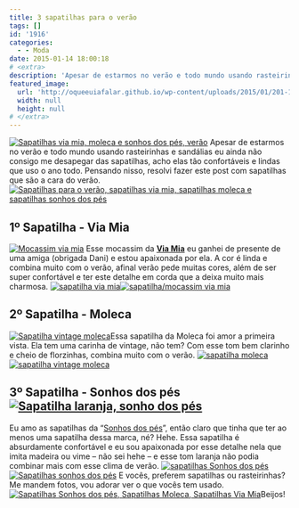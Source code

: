 ```yaml
---
title: 3 sapatilhas para o verão
tags: []
id: '1916'
categories:
  - - Moda
date: 2015-01-14 18:00:18
# <extra>
description: 'Apesar de estarmos no verão e todo mundo usando rasteirinhas e sandálias eu ainda não consigo me desapegar das sapatilhas, acho elas tão confortáveis e lindas que uso o ano todo. Pensando nisso, resolvi fazer este post com sapatilhas que são a cara do verão. 1º Sapatilha &#8211; Via Mia Esse mocassim da Via Mia eu ganhei de presente de uma amiga (obrigada Dani) e estou apaixonada por ela. A cor é linda e combina muito com o verão, afinal verão pede muitas cores, além de ser super confortável e ter este detalhe em corda que a deixa muito mais charmosa. &nbsp; 2º Sapatilha &#8211; Moleca Essa sapatilha da Moleca foi amor a primeira vista. Ela tem uma carinha de vintage, não tem? Com esse tom bem clarinho e cheio de florzinhas, combina muito com o verão. 3º Sapatilha &#8211; &hellip;'
featured_image: 
  url: 'http://oqueeuiafalar.github.io/wp-content/uploads/2015/01/201-1024x768.jpg'
  width: null
  height: null
# </extra>
---
```


[![Sapatilhas via mia, moleca e sonhos dos pés, verão](/wp-content/uploads/2015/01/201-1024x768.jpg)](/wp-content/uploads/2015/01/201.jpg) Apesar de estarmos no verão e todo mundo usando rasteirinhas e sandálias eu ainda não consigo me desapegar das sapatilhas, acho elas tão confortáveis e lindas que uso o ano todo. Pensando nisso, resolvi fazer este post com sapatilhas que são a cara do verão. [![Sapatilhas para o verão, sapatilhas via mia, sapatilhas moleca e sapatilhas sonhos dos pés](/wp-content/uploads/2015/01/191-1024x768.jpg)](/wp-content/uploads/2015/01/191.jpg)

## **1º Sapatilha - Via Mia**

[![Mocassim via mia](/wp-content/uploads/2015/01/09-1024x768.jpg)](/wp-content/uploads/2015/01/09.jpg) Esse mocassim da **[Via Mia](http://www.viamia.com.br/default.aspx "Via Mia")** eu ganhei de presente de uma amiga (obrigada Dani) e estou apaixonada por ela. A cor é linda e combina muito com o verão, afinal verão pede muitas cores, além de ser super confortável e ter este detalhe em corda que a deixa muito mais charmosa. [![sapatilha via mia](/wp-content/uploads/2015/01/071-1024x768.jpg)](/wp-content/uploads/2015/01/071.jpg)[![sapatilha/mocassim via mia](/wp-content/uploads/2015/01/081-1024x768.jpg)](/wp-content/uploads/2015/01/081.jpg)  

## **2º Sapatilha - Moleca**

[![Sapatilha vintage moleca ](/wp-content/uploads/2015/01/01-1024x768.jpg)](/wp-content/uploads/2015/01/01.jpg)Essa sapatilha da Moleca foi amor a primeira vista. Ela tem uma carinha de vintage, não tem? Com esse tom bem clarinho e cheio de florzinhas, combina muito com o verão. [![sapatilha moleca](/wp-content/uploads/2015/01/05-1024x768.jpg)](/wp-content/uploads/2015/01/05.jpg)[![sapatilha vintage moleca ](/wp-content/uploads/2015/01/041-1024x768.jpg)](/wp-content/uploads/2015/01/041.jpg)

## **3º Sapatilha - Sonhos dos pés [![Sapatilha laranja, sonho dos pés](/wp-content/uploads/2015/01/171-1024x768.jpg)](/wp-content/uploads/2015/01/171.jpg)** 

Eu amo as sapatilhas da “[Sonhos dos pés](http://sonhodospes.com.br/ "Sonhos dos pés")”, então claro que tinha que ter ao menos uma sapatilha dessa marca, né? Hehe. Essa sapatilha é absurdamente confortável e eu sou apaixonada por esse detalhe nela que imita madeira ou vime – não sei hehe – e esse tom laranja não podia combinar mais com esse clima de verão. [![sapatilhas Sonhos dos pés](/wp-content/uploads/2015/01/15-1024x768.jpg)](/wp-content/uploads/2015/01/15.jpg)[![Sapatilhas sonhos dos pés](/wp-content/uploads/2015/01/161-1024x768.jpg)](/wp-content/uploads/2015/01/161.jpg) E vocês, preferem sapatilhas ou rasteirinhas? Me mandem fotos, vou adorar ver o que vocês tem usado. [![Sapatilhas Sonhos dos pés, Sapatilhas Moleca, Sapatilhas Via Mia](/wp-content/uploads/2015/01/21-1024x768.jpg)](/wp-content/uploads/2015/01/21.jpg)Beijos!
